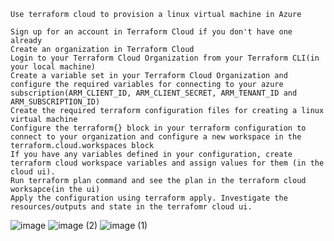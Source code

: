     Use terraform cloud to provision a linux virtual machine in Azure
    
    Sign up for an account in Terraform Cloud if you don't have one already
    Create an organization in Terraform Cloud
    Login to your Terraform Cloud Organization from your Terraform CLI(in your local machine)
    Create a variable set in your Terraform Cloud Organization and configure the required variables for connecting to your azure subscription(ARM_CLIENT_ID, ARM_CLIENT_SECRET, ARM_TENANT_ID and ARM_SUBSCRIPTION_ID)
    Create the required terraform configuration files for creating a linux virtual machine
    Configure the terraform{} block in your terraform configuration to connect to your organization and configure a new workspace in the terraform.cloud.workspaces block
    If you have any variables defined in your configuration, create terraform cloud workspace variables and assign values for them (in the cloud ui).
    Run terraform plan command and see the plan in the terraform cloud worksapce(in the ui)
    Apply the configuration using terraform apply. Investigate the resources/outputs and state in the terrafomr cloud ui.

 ![image](https://github.com/GiuliBentancor/Terraform_task/assets/54630519/f9496ce9-f59c-4620-ad34-206f45038a39)
 ![image (2)](https://github.com/GiuliBentancor/Terraform_task/assets/54630519/631791fc-f272-490d-8c61-1d6e0a533b07)
 ![image (1)](https://github.com/GiuliBentancor/Terraform_task/assets/54630519/9801d9c9-713d-45eb-a192-b8699d617e76)



